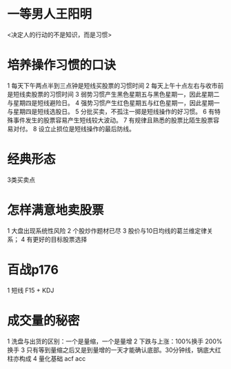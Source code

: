 # 一等男人王阳明

<决定人的行动的不是知识，而是习惯>

# 培养操作习惯的口诀

1 每天下午两点半到三点钟是短线买股票的习惯时间
2 每天上午十点左右与收市前是短线卖股票的习惯时间
3 弱势习惯产生黑色星期五与黑色星期一，因此星期二与星期四是短线避险日。
4 强势习惯产生红色星期五与红色星期一，因此星期一与星期四是短线选股日。
5 分批买卖，不孤注一掷是短线操作的好习惯。
6 有特殊事件发生的股票容易产生短线较大波动。
7 有规律且熟悉的股票比陌生股票容易对付。
8 设立止损位是短线操作的最后防线。

# 经典形态 

3类买卖点

# 怎样满意地卖股票

1 大盘出现系统性风险
2 个股炒作题材已尽
3 股价与10日均线的葛兰维定律关系；
4 有更好的目标股票选择

# 百战p176

1 短线 F15 + KDJ


# 成交量的秘密

1 洗盘与出货的区别：一个是量缩，一个是量增
2 下跌与上涨：100%换手 200%换手
3 只有等到量缩之后又是到量增的一天才能确认底部。30分钟线，锅底大红柱亦构成
4 量化基础 acf acc

